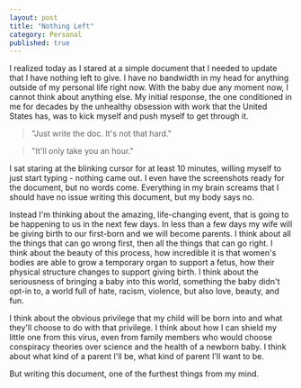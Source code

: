 ```yaml
---
layout: post
title: "Nothing Left"
category: Personal
published: true
---
```


I realized today as I stared at a simple document that I needed to update that I have nothing left to give. I have no bandwidth in my head for anything outside of my personal life right now. With the baby due any moment now, I cannot think about anything else. My initial response, the one conditioned in me for decades by the unhealthy obsession with work that the United States has, was to kick myself and push myself to get through it.

> "Just write the doc. It's not that hard." 

> "It'll only take you an hour."

I sat staring at the blinking cursor for at least 10 minutes, willing myself to just start typing - nothing came out. I even have the screenshots ready for the document, but no words come. Everything in my brain screams that I should have no issue writing this document, but my body says no. 

Instead I'm thinking about the amazing, life-changing event, that is going to be happening to us in the next few days. In less than a few days my wife will be giving birth to our first-born and we will become parents. I think about all the things that can go wrong first, then all the things that can go right. I think about the beauty of this process, how incredible it is that women's bodies are able to grow a temporary organ to support a fetus, how their physical structure changes to support giving birth. I think about the seriousness of bringing a baby into this world, something the baby didn't opt-in to, a world full of hate, racism, violence, but also love, beauty, and fun. 

I think about the obvious privilege that my child will be born into and what they'll choose to do with that privilege. I think about how I can shield my little one from this virus, even from family members who would choose conspiracy theories over science and the health of a newborn baby. I think about what kind of a parent I'll be, what kind of parent I'll want to be. 

But writing this document, one of the furthest things from my mind.
